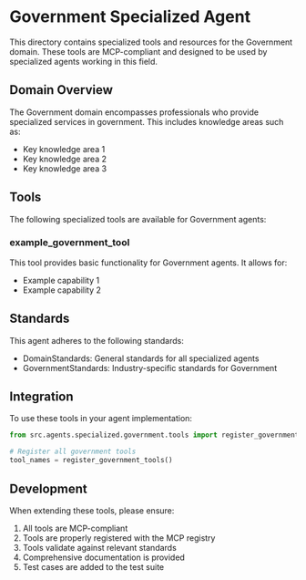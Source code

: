 # Government Specialized Agent

This directory contains specialized tools and resources for the Government domain. These tools are MCP-compliant and designed to be used by specialized agents working in this field.

## Domain Overview

The Government domain encompasses professionals who provide specialized services in government. This includes knowledge areas such as:

- Key knowledge area 1
- Key knowledge area 2
- Key knowledge area 3

## Tools

The following specialized tools are available for Government agents:

### example_government_tool

This tool provides basic functionality for Government agents. It allows for:

- Example capability 1
- Example capability 2

## Standards

This agent adheres to the following standards:

- DomainStandards: General standards for all specialized agents
- GovernmentStandards: Industry-specific standards for Government

## Integration

To use these tools in your agent implementation:

```python
from src.agents.specialized.government.tools import register_government_tools

# Register all government tools
tool_names = register_government_tools()
```

## Development

When extending these tools, please ensure:

1. All tools are MCP-compliant
2. Tools are properly registered with the MCP registry
3. Tools validate against relevant standards
4. Comprehensive documentation is provided
5. Test cases are added to the test suite

